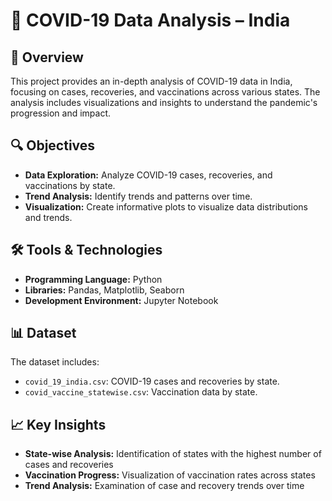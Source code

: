 # 🦠 COVID-19 Data Analysis – India

## 📖 Overview

This project provides an in-depth analysis of COVID-19 data in India, focusing on cases, recoveries, and vaccinations across various states. The analysis includes visualizations and insights to understand the pandemic's progression and impact.

## 🔍 Objectives

- **Data Exploration:** Analyze COVID-19 cases, recoveries, and vaccinations by state.
- **Trend Analysis:** Identify trends and patterns over time.
- **Visualization:** Create informative plots to visualize data distributions and trends.

## 🛠 Tools & Technologies

- **Programming Language:** Python
- **Libraries:** Pandas, Matplotlib, Seaborn
- **Development Environment:** Jupyter Notebook

## 📊 Dataset

The dataset includes:

- `covid_19_india.csv`: COVID-19 cases and recoveries by state.
- `covid_vaccine_statewise.csv`: Vaccination data by state.

## 📈 Key Insights

- **State-wise Analysis:** Identification of states with the highest number of cases and recoveries
- **Vaccination Progress:** Visualization of vaccination rates across states
- **Trend Analysis:** Examination of case and recovery trends over time
